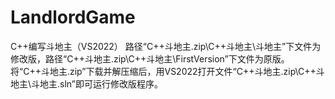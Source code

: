 # LandlordGame
C++编写斗地主（VS2022）
路径“C++斗地主.zip\C++斗地主\斗地主”下文件为修改版，路径“C++斗地主.zip\C++斗地主\FirstVersion”下文件为原版。
将“C++斗地主.zip”下载并解压缩后，用VS2022打开文件“C++斗地主.zip\C++斗地主\斗地主.sln”即可运行修改版程序。
